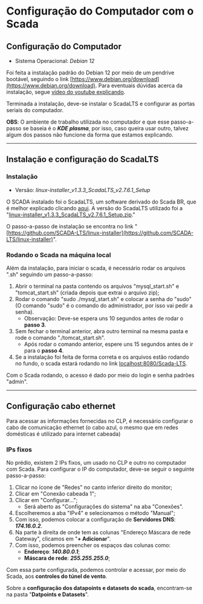 # Configuração do Computador com o Scada

## Configuração do Computador

- Sistema Operacional: *Debian 12*

Foi feita a instalação padrão do Debian 12 por meio de um pendrive bootável, seguindo o link [https://www.debian.org/download](https://www.debian.org/download).
Para eventuais dúvidas acerca da instalação, segue [vídeo do youtube explicando](https://www.youtube.com/watch?v=QOuspK8MARk).

Terminada a instalação, deve-se instalar o ScadaLTS e configurar as portas seriais do computador.

**OBS**: O ambiente de trabalho utilizada no computador e que esse passo-a-passo se baseia é o ***KDE plasma***, por isso, caso queira usar outro, talvez algum dos passos não funcione da 
forma que estamos explicando.
___

## Instalação e configuração do ScadaLTS

### Instalação

- Versão: *linux-installer_v1.3.3_ScadaLTS_v2.7.6.1_Setup*

O SCADA instalado foi o ScadaLTS, um software derivado do Scada BR, que é melhor explicado clicando [aqui](https://github.com/SCADA-LTS/Scada-LTS?tab=readme-ov-file). A versão do 
ScadaLTS utilizado foi a "[linux-installer_v1.3.3_ScadaLTS_v2.7.6.1_Setup.zip](https://github.com/SCADA-LTS/linux-installer/releases/download/v1.3.3/linux-installer_v1.3.3_ScadaLTS_v2.7.6.1_Setup.zip)."

O passo-a-passo de instalação se encontra no link "[https://github.com/SCADA-LTS/linux-installer](https://github.com/SCADA-LTS/linux-installer)".

### Rodando o Scada na máquina local

Além da instalação, para iniciar o scada, é necessário rodar os arquivos ".sh" seguindo um passo-a-passo:

1. Abrir o terminal na pasta contendo os arquivos "mysql_start.sh" e "tomcat_start.sh" (criada depois que extrai o arquivo zip);
2. Rodar o comando "sudo ./mysql_start.sh" e colocar a senha do "sudo" (O comando "sudo" é o comando do administrador, por isso vai pedir a senha).
	- Observação: Deve-se espera uns 10 segundos antes de rodar o **passo 3**.
3. Sem fechar o terminal anterior, abra outro terminal na mesma pasta e rode o comando "./tomcat_start.sh".
	- Após rodar o comando anterior, espere uns 15 segundos antes de ir para o **passo 4**.
4. Se a instalação foi feita de forma correta e os arquivos estão rodando no fundo, o scada estará rodando no link [localhost:8080/Scada-LTS](localhost:8080/Scada-LTS).

Com o Scada rodando, o acesso é dado por meio do login e senha padrões "admin".
___

## Configuração cabo ethernet

Para acessar as informações fornecidas no CLP, é necessário configurar o cabo de comunicação ethernet (o cabo azul, o mesmo que em redes domésticas é utilizado para internet cabeada)

### IPs fixos

No prédio, existem 2 IPs fixos, um usado no CLP e outro no computador com Scada. 
Para configurar o IP do computador, deve-se seguir o seguinte passo-a-passo:

1. Clicar no ícone de "Redes" no canto inferior direito do monitor;
2. Clicar em "Conexão cabeada 1";
3. Clicar em "Configurar...";
	- Será aberto as "Configurações do sistema" na aba "Conexões".
4. Escolheremos a aba "IPv4" e selecionamos o método "Manual";
5. Com isso, podemos colocar a configuração de **Servidores DNS**: ***174.16.0.2***.
6. Na parte à direita de onde tem as colunas "Endereço Máscara de rede Gateway", clicamos em "**+ Adicionar**".
7. Com isso, podemos preencher os espaços das colunas como:
	- **Endereço**: ***140.80.0.1***;
	- **Máscara de rede**: ***255.255.255.0***;

Com essa parte configurada, podemos controlar e acessar, por meio do Scada, aos **controles do túnel de vento**.

Sobre a **configuração dos datapoints e datasets do scada**, encontram-se na pasta "**Datpoints e Datasets**". 
